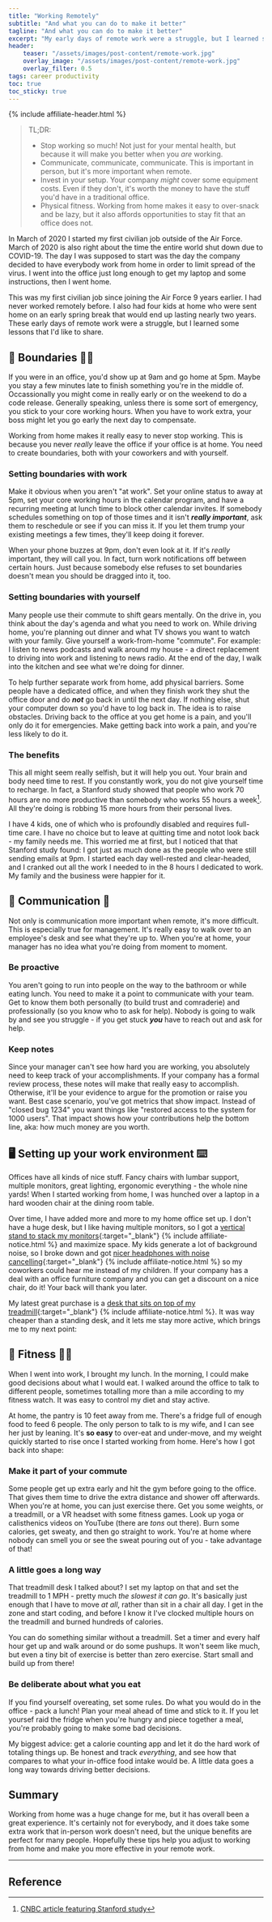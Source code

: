 ```yaml
---
title: "Working Remotely"
subtitle: "And what you can do to make it better"
tagline: "And what you can do to make it better"
excerpt: "My early days of remote work were a struggle, but I learned some lessons that I'd like to share."
header:
    teaser: "/assets/images/post-content/remote-work.jpg"
    overlay_image: "/assets/images/post-content/remote-work.jpg"
    overlay_filter: 0.5
tags: career productivity
toc: true
toc_sticky: true
---
```

{% include affiliate-header.html %}

> TL;DR:
> - Stop working so much!  Not just for your mental health, but because it will make you better when you *are* working.
> - Communicate, communicate, communicate.  This is important in person, but it's more important when remote.
> - Invest in your setup.  Your company *might* cover some equipment costs.  Even if they don't, it's worth the money to have the stuff you'd have in a traditional office.
> - Physical fitness.  Working from home makes it easy to over-snack and be lazy, but it also affords opportunities to stay fit that an office does not.

In March of 2020 I started my first civilian job outside of the Air Force.  March of 2020 is also right about the time the entire world shut down due to COVID-19.  The day I was supposed to start was the day the company decided to have everybody work from home in order to limit spread of the virus.  I went into the office just long enough to get my laptop and some instructions, then I went home.

This was my first civilian job since joining the Air Force 9 years earlier.  I had never worked remotely before.  I also had four kids at home who were sent home on an early spring break that would end up lasting nearly two years.  These early days of remote work were a struggle, but I learned some lessons that I'd like to share.

## 🛑 Boundaries 🙅‍♂️

If you were in an office, you'd show up at 9am and go home at 5pm.  Maybe you stay a few minutes late to finish something you're in the middle of.  Occassionally you might come in really early or on the weekend to do a code release.  Generally speaking, unless there is some sort of emergency, you stick to your core working hours.  When you have to work extra, your boss might let you go early the next day to compensate.

Working from home makes it really easy to never stop working.  This is because you never *really* leave the office if your office is at home.  You need to create boundaries, both with your coworkers and with yourself.

### Setting boundaries with work
Make it obvious when you aren't "at work".  Set your online status to away at 5pm, set your core working hours in the calendar program, and have a recurring meeting at lunch time to block other calendar invites.  If somebody schedules something on top of those times and it isn't ***really important***, ask them to reschedule or see if you can miss it.  If you let them trump your existing meetings a few times, they'll keep doing it forever.

When your phone buzzes at 9pm, don't even look at it.  If it's *really* important, they will call you.  In fact, turn work notifications off between certain hours.  Just because somebody else refuses to set boundaries doesn't mean you should be dragged into it, too.

### Setting boundaries with yourself
Many people use their commute to shift gears mentally.  On the drive in, you think about the day's agenda and what you need to work on.  While driving home, you're planning out dinner and what TV shows you want to watch with your family.  Give yourself a work-from-home "commute".  For example: I listen to news podcasts and walk around my house - a direct replacement to driving into work and listening to news radio.  At the end of the day, I walk into the kitchen and see what we're doing for dinner.

To help further separate work from home, add physical barriers.  Some people have a dedicated office, and when they finish work they shut the office door and do ***not*** go back in until the next day.  If nothing else, shut your computer down so you'd have to log back in.  The idea is to raise obstacles.  Driving back to the office at you get home is a pain, and you'll only do it for emergencies.  Make getting back into work a pain, and you're less likely to do it.

### The benefits
This all might seem really selfish, but it will help you out.  Your brain and body need time to rest.  If you constantly work, you do not give yourself time to recharge.  In fact, a Stanford study showed that people who work 70 hours are no more productive than somebody who works 55 hours a week[^1].  All they're doing is robbing 15 more hours from their personal lives.

I have 4 kids, one of which who is profoundly disabled and requires full-time care.  I have no choice but to leave at quitting time and notot look back - my family needs me.  This worried me at first, but I noticed that that Stanford study found: I got just as much done as the people who were still sending emails at 9pm.  I started each day well-rested and clear-headed, and I cranked out all the work I needed to in the 8 hours I dedicated to work.  My family and the business were happier for it.

## 📩 Communication 🎤

Not only is communication more important when remote, it's more difficult.  This is especially true for management.  It's really easy to walk over to an employee's desk and see what they're up to.  When you're at home, your manager has no idea what you're doing from moment to moment.

### Be proactive

You aren't going to run into people on the way to the bathroom or while eating lunch.  You need to make it a point to communicate with your team.  Get to know them both personally (to build trust and comraderie) and professionally (so you know who to ask for help).  Nobody is going to walk by and see you struggle - if you get stuck ***you*** have to reach out and ask for help.

### Keep notes

Since your manager can't see how hard you are working, you absolutely need to keep track of your accomplishments.  If your company has a formal review process, these notes will make that really easy to accomplish.  Otherwise, it'll be your evidence to argue for the promotion or raise you want.  Best case scenario, you've got metrics that show impact.  Instead of "closed bug 1234" you want things like "restored access to the system for 1000 users".  That impact shows how your contributions help the bottom line, aka: how much money are you worth.

## 🖥 Setting up your work environment ⌨

Offices have all kinds of nice stuff.  Fancy chairs with lumbar support, multiple monitors, great lighting, ergonomic everything - the whole nine yards!  When I started working from home, I was hunched over a laptop in a hard wooden chair at the dining room table.

Over time, I have added more and more to my home office set up.  I don't have a huge desk, but I like having multiple monitors, so I got a [vertical stand to stack my monitors](https://amzn.to/38Jjvub){:target="_blank"} {% include affiliate-notice.html %} and maximize space.  My kids generate a lot of background noise, so I broke down and got [nicer headphones with noise cancelling](https://amzn.to/3MF8bOi){:target="_blank"} {% include affiliate-notice.html %} so my coworkers could hear me instead of my children.  If your company has a deal with an office furniture company and you can get a discount on a nice chair, do it!  Your back will thank you later.

My latest great purchase is a [desk that sits on top of my treadmill](https://amzn.to/3lw5anJ){:target="_blank"} {% include affiliate-notice.html %}.  It was way cheaper than a standing desk, and it lets me stay more active, which brings me to my next point:

## 💪 Fitness 🏃‍♂️

When I went into work, I brought my lunch.  In the morning, I could make good decisions about what I would eat.  I walked around the office to talk to different people, sometimes totalling more than a mile according to my fitness watch.  It was easy to control my diet and stay active.

At home, the pantry is 10 feet away from me.  There's a fridge full of enough food to feed 6 people.  The only person to talk to is my wife, and I can see her just by leaning.  It's **so easy** to over-eat and under-move, and my weight quickly started to rise once I started working from home.  Here's how I got back into shape:

### Make it part of your commute

Some people get up extra early and hit the gym before going to the office.  That gives them time to drive the extra distance and shower off afterwards.  When you're at home, you can just exercise there.  Get you some weights, or a treadmill, or a VR headset with some fitness games.  Look up yoga or calisthenics videos on YouTube (there are *tons* out there).  Burn some calories, get sweaty, and then go straight to work.  You're at home where nobody can smell you or see the sweat pouring out of you - take advantage of that!

### A little goes a long way

That treadmill desk I talked about?  I set my laptop on that and set the treadmill to 1 MPH - pretty much *the slowest it can go*.  It's basically just enough that I have to move *at all*, rather than sit in a chair all day.  I get in the zone and start coding, and before I know it I've clocked multiple hours on the treadmill and burned hundreds of calories.

You can do something similar without a treadmill.  Set a timer and every half hour get up and walk around or do some pushups.  It won't seem like much, but even a tiny bit of exercise is better than zero exercise.  Start small and build up from there!

### Be deliberate about what you eat

If you find yourself overeating, set some rules.  Do what you would do in the office - pack a lunch!  Plan your meal ahead of time and stick to it.  If you let yoursef raid the fridge when you're hungry and piece together a meal, you're probably going to make some bad decisions.

My biggest advice: get a calorie counting app and let it do the hard work of totaling things up.  Be honest and track *everything*, and see how that compares to what your in-office food intake would be.  A little data goes a long way towards driving better decisions.

## Summary

Working from home was a huge change for me, but it has overall been a great experience.  It's certainly not for everybody, and it does take some extra work that in-person work doesn't need, but the unique benefits are perfect for many people.  Hopefully these tips help you adjust to working from home and make you more effective in your remote work.

___
## Reference
[^1]: [CNBC article featuring Stanford study](https://www.cnbc.com/2019/03/20/stanford-study-longer-hours-doesnt-make-you-more-productive-heres-how-to-get-more-done-by-doing-less.html)